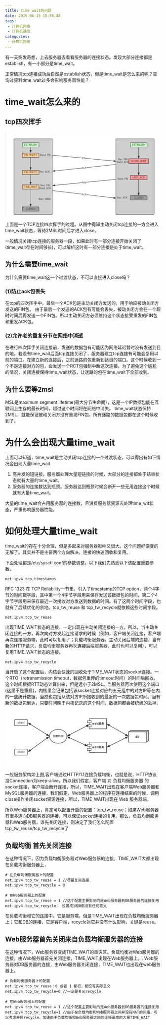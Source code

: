 ```yaml
---
title: time wait的问题
date: 2019-06-15 15:58:48
tags:
 - 计算机网络
 - 计算机基础
categories:
 - 计算机网络
---
```

<meta name="referrer" content="no-referrer" />
  有一天突发奇想，上去服务器去看看服务器的连接状态。发现大部分连接都是establish，有一小部分是time_wait。
  
  正常情况tcp连接成功后自然是establish状态，但是time_wait是怎么来的呢？查询过资料time_wait过多会影响服务器性能？

# time_wait怎么来的
## tcp四次挥手
 ![](time-wait/fin.jpg)
 
 上面是一个TCP连接四次挥手的过程。从图中得知主动关闭tcp连接的一方会进入time_wait状态，等待2MSL时间后才进入close。
 
 一般情况关闭tcp连接的服务器一段，如果此时有一部分连接开始关闭了(time_wait存在时间够长)，可以解析这时有一部分连接是处于time_wait。

## 为什么需要time_wait
 为什么需要time_wait这一个过渡状态，不可以直接进入close吗？

### (1)防止ack包丢失
 在tcp的四次挥手中，最后一个ACK包是主动关闭方发送的，用于响应被动关闭方发送的FIN包。 由于最后一个发送的ACK包有可能会丢失，被动关闭方会在一个超时时间后再发送一个FIN包。所以主动关闭方必须维持这个状态接受重发的FIN包和重发ACK包。

### (2)允许老的重复分节在网络中消逝
 在进行四次挥手关闭连接前，发送的数据包有可能因为网络延迟暂时没有发送到目的地。若没有time_wait后面tcp连接关闭了，服务器建立tcp连接有可能会复用以前的端口。在建立新的连接后，之前迷路的包重新到达目的端口。这个时候收到一个不是连接对方的包，会发送一个RCT包强制中断这次连接。为了避免这个尴尬的情况，关闭连接保持time_wait状态，让迷路的包在time_wait下全部收到。

## 为什么要等2msl
 MSL是maximum segment lifetime(最大分节生命期），这是一个IP数据包能在互联网上生存的最长时间，超过这个时间将在网络中消失。 time_wait状态保持2MSL，就能保证被动关闭方没有重发FIN包，所有迷路的数据包都在这个时候收到了。

# 为什么会出现大量time_wait
 上面可以知道，time_wait是主动关闭tcp连接的一个过渡状态，可以得出有如下情况会出现大量time_wait
 1. 高并发的短链接。服务器处理大量短链接的时候，大部分的连接都处于结束状态就有大量的time_wait。
 2. 服务器的连接数达到瓶颈。服务器达到瓶颈时候会断开一些无用连接这个时候就有大量time_wait。
 
 大量的time_wait会占用服务器的连接数，且浪费服务器资源去处理time_wit状态，严重影响服务器性能。

# 如何处理大量time_wait
 time_wait的存在十分合理，但是多起来对服务器影响又很大。这个问题好像变的无解了。其实并不是主要两个方向解决，连接的快速回收和复用。
 
 下面处理都是/etc/sysctl.conf的参数调整。以下我们先熟悉以下该配置重要参数。
 
 ```
 net.ipv4.tcp_timestamps
 ```
 
 RFC 1323 在 TCP Reliability一节里，引入了timestamp的TCP option，两个4字节的时间戳字段，其中第一个4字节字段用来保存发送该数据包的时间，第二个4字节字段用来保存最近一次接收对方发送到数据的时间。有了这两个时间字段，也就有了后续优化的余地。tcp_tw_reuse 和 tcp_tw_recycle就依赖这些时间字段。
 
 ```
 net.ipv4.tcp_tw_reuse
 ```
 
 出现TIME_WAIT状态的连接，一定出现在主动关闭连接的一方。所以，当主动关闭连接的一方，再次向对方发起连接请求的时候（例如，客户端关闭连接，客户端再次连接服务端，此时可以复用了；负载均衡服务器，主动关闭后端的连接，当有新的HTTP请求，负载均衡服务器再次连接后端服务器，此时也可以复用），可以复用TIME_WAIT状态的连接。
 
 ```
 net.ipv4.tcp_tw_recycle
 ```
 
 当开启了这个配置后，内核会快速的回收处于TIME_WAIT状态的socket连接。一个RTO（retransmission timeout，数据包重传的timeout时间）的时间后回收，这个时间根据RTT动态计算出来，但是远小于2MSL。当服务器再次使用这个端口(这里不是重启)，内核里会记录包括该socket连接对应的五元组中的对方IP等在内的一些统计数据，当然也包括从该对方IP所接收到的最近的一次数据包时间。当有新的数据包到达，只要时间晚于内核记录的这个时间，数据包都会被统统的丢掉。
 
 ![](time-wait/struct.jpg)
 
 一般服务架构如上图,客户端通过HTTP/1.1连接负载均衡，也就是说，HTTP协议投Connection为keep-alive，所以我们假定，客户端 对 负载均衡服务器 的socket连接，客户端会断开连接，所以，TIME_WAIT出现在客户端Web服务器和MySQL服务器的连接，我们假定，Web服务器上的程序在连接结束的时候，调用close操作关闭socket资源连接，所以，TIME_WAIT出现在 Web 服务器端。
 
  所以Web服务器上，肯定可以配置开启的配置：tcp_tw_reuse；如果Web服务器有很多连向DB服务器的连接，可以保证socket连接的复用。那么，负载均衡服务器和Web服务器，谁先关闭连接，则决定了我们怎么配置tcp_tw_reuse/tcp_tw_recycle了
 
## 负载均衡 首先关闭连接 
 在这种情况下，因为负载均衡服务器对Web服务器的连接，TIME_WAIT大都出现在负载均衡服务器上，
 ```
 # 在负载均衡服务器上的配置
 net.ipv4.tcp_tw_reuse = 1 //尽量复用连接
 net.ipv4.tcp_tw_recycle = 0
 
 # 在Web服务器上的配置
 net.ipv4.tcp_tw_reuse = 1 //这个配置主要影响的是Web服务器到DB服务器的连接复用
 net.ipv4.tcp_tw_recycle： 设置成1和0都没有任何意义
 
 ```
 在负载均衡和它的连接中，它是服务端，但是TIME_WAIT出现在负载均衡服务器上；它和DB的连接，它是客户端，recycle对它并没有什么影响，关键是reuse。

## Web服务器首先关闭来自负载均衡服务器的连接

 在这种情况下，Web服务器变成TIME_WAIT的重灾区。负载均衡对Web服务器的连接，由Web服务器首先关闭连接，TIME_WAIT出现在Web服务器上。；Web服务器对DB服务器的连接，由Web服务器关闭连接，TIME_WAIT也出现在web服务器上。
 
 ```
 # 负载均衡服务器上的配置
 net.ipv4.tcp_tw_reuse：0 或者 1 都行，都没有实际意义
 net.ipv4.tcp_tw_recycle=0 //一定是关闭recycle
 
 # 在Web服务器上的配置
 net.ipv4.tcp_tw_reuse = 1 //这个配置主要影响的是Web服务器到DB服务器的连接复用
 net.ipv4.tcp_tw_recycle=1 //由于在负载均衡和Web服务器之间并没有NAT的网络，可以考虑开启recycle，加速由于负载均衡和Web服务器之间的连接造成的大量TIME_WAIT
 ```
